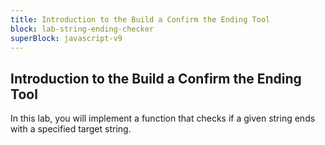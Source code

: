 ```yaml
---
title: Introduction to the Build a Confirm the Ending Tool
block: lab-string-ending-checker
superBlock: javascript-v9
---
```


## Introduction to the Build a Confirm the Ending Tool

In this lab, you will implement a function that checks if a given string ends with a specified target string.
